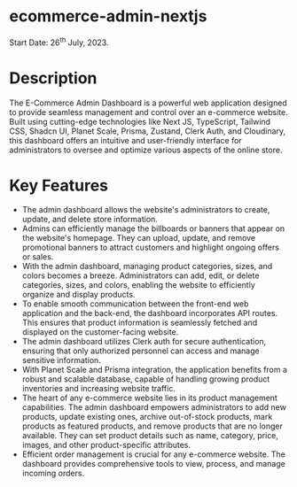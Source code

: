 # ecommerce-admin-nextjs

Start Date: 26<sup>th</sup> July, 2023.

# Description

The E-Commerce Admin Dashboard is a powerful web application designed to provide seamless management and control over an e-commerce website. Built using cutting-edge technologies like Next JS, TypeScript, Tailwind CSS, Shadcn UI, Planet Scale, Prisma, Zustand, Clerk Auth, and Cloudinary, this dashboard offers an intuitive and user-friendly interface for administrators to oversee and optimize various aspects of the online store.

# Key Features

- The admin dashboard allows the website's administrators to create, update, and delete store information.
- Admins can efficiently manage the billboards or banners that appear on the website's homepage. They can upload, update, and remove promotional banners to attract customers and highlight ongoing offers or sales.
- With the admin dashboard, managing product categories, sizes, and colors becomes a breeze. Administrators can add, edit, or delete categories, sizes, and colors, enabling the website to efficiently organize and display products.
- To enable smooth communication between the front-end web application and the back-end, the dashboard incorporates API routes. This ensures that product information is seamlessly fetched and displayed on the customer-facing website.
- The admin dashboard utilizes Clerk auth for secure authentication, ensuring that only authorized personnel can access and manage sensitive information.
- With Planet Scale and Prisma integration, the application benefits from a robust and scalable database, capable of handling growing product inventories and increasing website traffic.
- The heart of any e-commerce website lies in its product management capabilities. The admin dashboard empowers administrators to add new products, update existing ones, archive out-of-stock products, mark products as featured products, and remove products that are no longer available. They can set product details such as name, category, price, images, and other product-specific attributes.
- Efficient order management is crucial for any e-commerce website. The dashboard provides comprehensive tools to view, process, and manage incoming orders.
